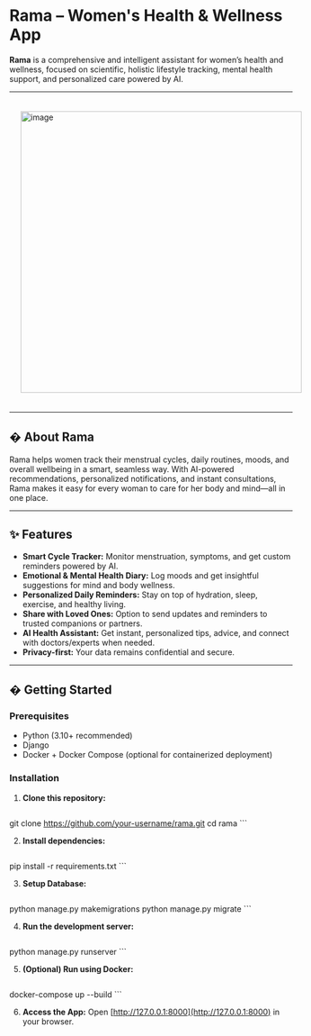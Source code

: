 # Rama – Women's Health & Wellness App

**Rama** is a comprehensive and intelligent assistant for women’s health and wellness, focused on scientific, holistic lifestyle tracking, mental health support, and personalized care powered by AI.

---

<img width="500" height="500" alt="image" src="https://github.com/user-attachments/assets/fe512f1a-fe61-41cf-966f-9404c423f145" style="margin: 20px;">

---

## � About Rama

Rama helps women track their menstrual cycles, daily routines, moods, and overall wellbeing in a smart, seamless way. With AI-powered recommendations, personalized notifications, and instant consultations, Rama makes it easy for every woman to care for her body and mind—all in one place.

---

## ✨ Features

- **Smart Cycle Tracker:** Monitor menstruation, symptoms, and get custom reminders powered by AI.
- **Emotional & Mental Health Diary:** Log moods and get insightful suggestions for mind and body wellness.
- **Personalized Daily Reminders:** Stay on top of hydration, sleep, exercise, and healthy living.
- **Share with Loved Ones:** Option to send updates and reminders to trusted companions or partners.
- **AI Health Assistant:** Get instant, personalized tips, advice, and connect with doctors/experts when needed.
- **Privacy-first:** Your data remains confidential and secure.

---

## � Getting Started

### Prerequisites
- Python (3.10+ recommended)
- Django
- Docker + Docker Compose (optional for containerized deployment)

### Installation

1. **Clone this repository:**
    ```bash
git clone https://github.com/your-username/rama.git
cd rama
    ```

2. **Install dependencies:**
    ```bash
pip install -r requirements.txt
    ```

3. **Setup Database:**
    ```bash
python manage.py makemigrations
python manage.py migrate
    ```

4. **Run the development server:**
    ```bash
python manage.py runserver
    ```

5. **(Optional) Run using Docker:**
    ```bash
docker-compose up --build
    ```

6. **Access the App:**
    Open [http://127.0.0.1:8000](http://127.0.0.1:8000) in your browser.


